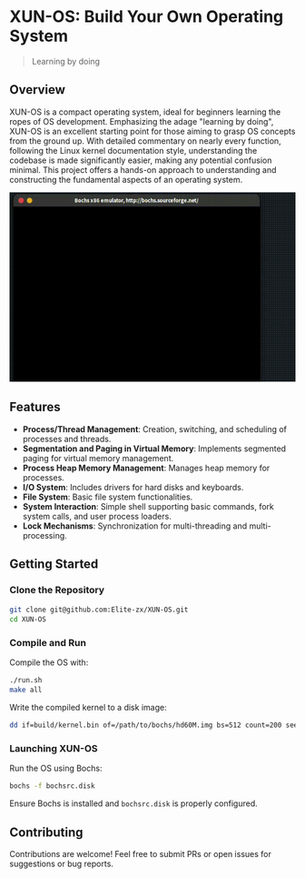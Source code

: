 # XUN-OS: Build Your Own Operating System
> Learning by doing
## Overview
XUN-OS is a compact operating system, ideal for beginners learning the ropes of OS development. Emphasizing the adage "learning by doing", XUN-OS is an excellent starting point for those aiming to grasp OS concepts from the ground up. With detailed commentary on nearly every function, following the Linux kernel documentation style, understanding the codebase is made significantly easier, making any potential confusion minimal. This project offers a hands-on approach to understanding and constructing the fundamental aspects of an operating system.

![display](image/display.gif)

## Features
- **Process/Thread Management**: Creation, switching, and scheduling of processes and threads.
- **Segmentation and Paging in Virtual Memory**: Implements segmented paging for virtual memory management.
- **Process Heap Memory Management**: Manages heap memory for processes.
- **I/O System**: Includes drivers for hard disks and keyboards.
- **File System**: Basic file system functionalities.
- **System Interaction**: Simple shell supporting basic commands, fork system calls, and user process loaders.
- **Lock Mechanisms**: Synchronization for multi-threading and multi-processing.

## Getting Started

### Clone the Repository
```zsh
git clone git@github.com:Elite-zx/XUN-OS.git
cd XUN-OS
```

### Compile and Run
Compile the OS with:
```zsh
./run.sh
make all
```

Write the compiled kernel to a disk image:
```zsh
dd if=build/kernel.bin of=/path/to/bochs/hd60M.img bs=512 count=200 seek=9 conv=notrunc
```

### Launching XUN-OS
Run the OS using Bochs:
```zsh
bochs -f bochsrc.disk
```
Ensure Bochs is installed and `bochsrc.disk` is properly configured.

## Contributing
Contributions are welcome! Feel free to submit PRs or open issues for suggestions or bug reports.
